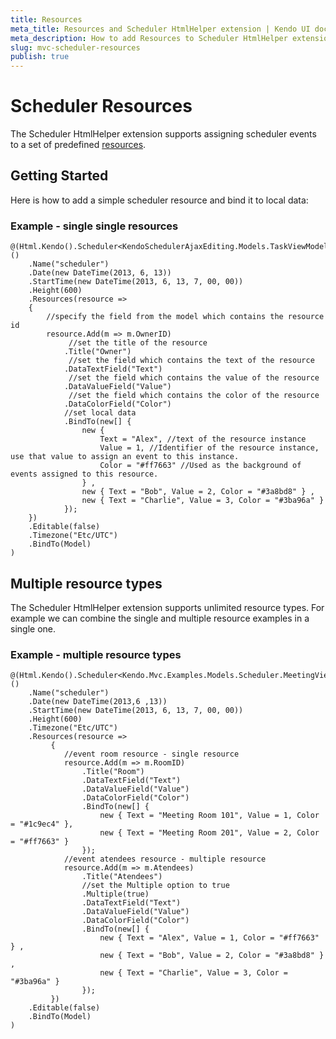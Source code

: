 ```yaml
---
title: Resources
meta_title: Resources and Scheduler HtmlHelper extension | Kendo UI documentation
meta_description: How to add Resources to Scheduler HtmlHelper extension for Kendo UI Scheduler widget.
slug: mvc-scheduler-resources
publish: true
---
```


# Scheduler Resources

The Scheduler HtmlHelper extension supports assigning scheduler events to a set of predefined [resources](http://docs.kendoui.com/getting-started/web/scheduler/resources).

## Getting Started

Here is how to add a simple scheduler resource and bind it to local data:

### Example - single single resources

	@(Html.Kendo().Scheduler<KendoSchedulerAjaxEditing.Models.TaskViewModel>()
	    .Name("scheduler")
	    .Date(new DateTime(2013, 6, 13))
	    .StartTime(new DateTime(2013, 6, 13, 7, 00, 00))
	    .Height(600)
	    .Resources(resource =>
	    {
            //specify the field from the model which contains the resource id
	        resource.Add(m => m.OwnerID)
				 //set the title of the resource
	            .Title("Owner")
				 //set the field which contains the text of the resource
	            .DataTextField("Text")
				 //set the field which contains the value of the resource
	            .DataValueField("Value")
				 //set the field which contains the color of the resource
	            .DataColorField("Color")
				//set local data
	            .BindTo(new[] { 
	                new { 
						Text = "Alex", //text of the resource instance
						Value = 1, //Identifier of the resource instance, use that value to assign an event to this instance.
						Color = "#ff7663" //Used as the background of events assigned to this resource.
					} ,
	                new { Text = "Bob", Value = 2, Color = "#3a8bd8" } ,
	                new { Text = "Charlie", Value = 3, Color = "#3ba96a" } 
	            });
	    })
	    .Editable(false)
	    .Timezone("Etc/UTC")
	    .BindTo(Model)
	)


## Multiple resource types

The Scheduler HtmlHelper extension supports unlimited resource types. For example we can combine the single and multiple resource examples in a single one.

### Example - multiple resource types

	@(Html.Kendo().Scheduler<Kendo.Mvc.Examples.Models.Scheduler.MeetingViewModel>()
	    .Name("scheduler")
	    .Date(new DateTime(2013,6 ,13))
	    .StartTime(new DateTime(2013, 6, 13, 7, 00, 00))
	    .Height(600)
	    .Timezone("Etc/UTC")
	    .Resources(resource =>
	         {
	            //event room resource - single resource
	            resource.Add(m => m.RoomID)
	                .Title("Room")
	                .DataTextField("Text")
	                .DataValueField("Value")
	                .DataColorField("Color")
	                .BindTo(new[] { 
	                    new { Text = "Meeting Room 101", Value = 1, Color = "#1c9ec4" },
	                    new { Text = "Meeting Room 201", Value = 2, Color = "#ff7663" } 
	                });
	            //event atendees resource - multiple resource
	            resource.Add(m => m.Atendees)
	                .Title("Atendees")
	                //set the Multiple option to true
	                .Multiple(true)
	                .DataTextField("Text")
	                .DataValueField("Value")
	                .DataColorField("Color")
	                .BindTo(new[] { 
	                    new { Text = "Alex", Value = 1, Color = "#ff7663" } ,
	                    new { Text = "Bob", Value = 2, Color = "#3a8bd8" } ,
	                    new { Text = "Charlie", Value = 3, Color = "#3ba96a" } 
	                });
	         })
	    .Editable(false)
	    .BindTo(Model)
	)
